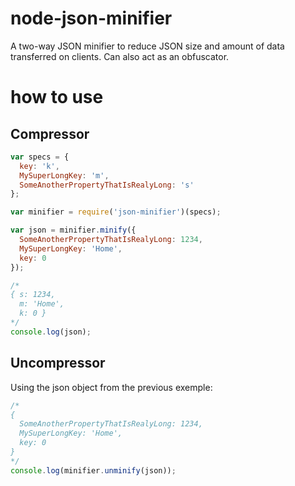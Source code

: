 # node-json-minifier
A two-way JSON minifier to reduce JSON size and amount of data transferred on clients. Can also act as an obfuscator.

# how to use
## Compressor

```js
var specs = {
  key: 'k',
  MySuperLongKey: 'm',
  SomeAnotherPropertyThatIsRealyLong: 's'
};

var minifier = require('json-minifier')(specs);

var json = minifier.minify({
  SomeAnotherPropertyThatIsRealyLong: 1234,
  MySuperLongKey: 'Home',
  key: 0
});

/*
{ s: 1234,
  m: 'Home',
  k: 0 } 
*/
console.log(json);
```

## Uncompressor
Using the json object from the previous exemple:
```js
/*
{
  SomeAnotherPropertyThatIsRealyLong: 1234,
  MySuperLongKey: 'Home',
  key: 0
}
*/
console.log(minifier.unminify(json));
```
